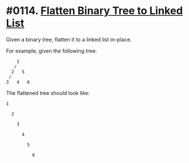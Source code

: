 # #0114. [Flatten Binary Tree to Linked List](https://leetcode.com/problems/flatten-binary-tree-to-linked-list/description/) 

Given a binary tree, flatten it to a linked list in-place.

For example, given the following tree:
    
    
    
        1
       / 
      2   5
     /    
    3   4   6
    

The flattened tree should look like:
    
    
    
    1
     
      2
       
        3
         
          4
           
            5
             
              6